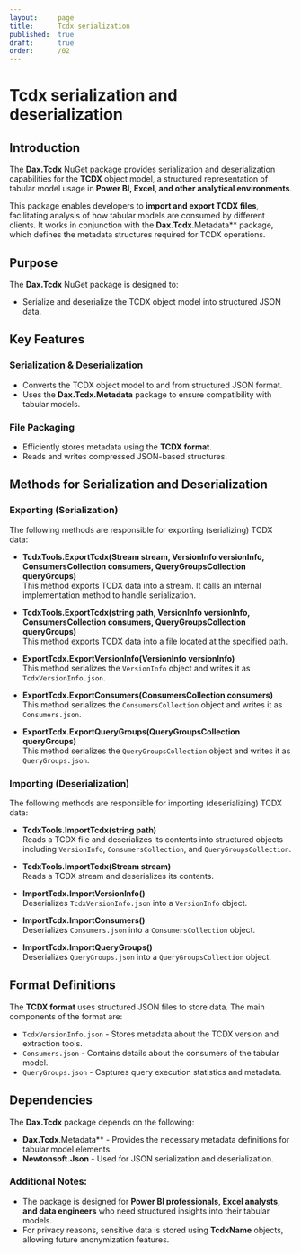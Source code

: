 ```yaml
---
layout:     page
title:      Tcdx serialization
published:  true
draft:      true
order:      /02
---
```


# Tcdx serialization and deserialization

## Introduction

The **Dax.Tcdx** NuGet package provides serialization and deserialization capabilities for the **TCDX** object model, a structured representation of tabular model usage in **Power BI, Excel, and other analytical environments**. 

This package enables developers to **import and export TCDX files**, facilitating analysis of how tabular models are consumed by different clients. It works in conjunction with the **Dax.Tcdx**.Metadata** package, which defines the metadata structures required for TCDX operations.

## Purpose

The **Dax.Tcdx** NuGet package is designed to:
- Serialize and deserialize the TCDX object model into structured JSON data.

## Key Features

### Serialization & Deserialization
- Converts the TCDX object model to and from structured JSON format.
- Uses the **Dax.Tcdx.Metadata** package to ensure compatibility with tabular models.

### File Packaging
- Efficiently stores metadata using the **TCDX format**.
- Reads and writes compressed JSON-based structures.

## Methods for Serialization and Deserialization

### Exporting (Serialization)

The following methods are responsible for exporting (serializing) TCDX data:

- **TcdxTools.ExportTcdx(Stream stream, VersionInfo versionInfo, ConsumersCollection consumers, QueryGroupsCollection queryGroups)**  
  This method exports TCDX data into a stream. It calls an internal implementation method to handle serialization.

- **TcdxTools.ExportTcdx(string path, VersionInfo versionInfo, ConsumersCollection consumers, QueryGroupsCollection queryGroups)**  
  This method exports TCDX data into a file located at the specified path.

- **ExportTcdx.ExportVersionInfo(VersionInfo versionInfo)**  
  This method serializes the `VersionInfo` object and writes it as `TcdxVersionInfo.json`.

- **ExportTcdx.ExportConsumers(ConsumersCollection consumers)**  
  This method serializes the `ConsumersCollection` object and writes it as `Consumers.json`.

- **ExportTcdx.ExportQueryGroups(QueryGroupsCollection queryGroups)**  
  This method serializes the `QueryGroupsCollection` object and writes it as `QueryGroups.json`.

### Importing (Deserialization)

The following methods are responsible for importing (deserializing) TCDX data:

- **TcdxTools.ImportTcdx(string path)**  
  Reads a TCDX file and deserializes its contents into structured objects including `VersionInfo`, `ConsumersCollection`, and `QueryGroupsCollection`.

- **TcdxTools.ImportTcdx(Stream stream)**  
  Reads a TCDX stream and deserializes its contents.

- **ImportTcdx.ImportVersionInfo()**  
  Deserializes `TcdxVersionInfo.json` into a `VersionInfo` object.

- **ImportTcdx.ImportConsumers()**  
  Deserializes `Consumers.json` into a `ConsumersCollection` object.

- **ImportTcdx.ImportQueryGroups()**  
  Deserializes `QueryGroups.json` into a `QueryGroupsCollection` object.

## Format Definitions

The **TCDX format** uses structured JSON files to store data. The main components of the format are:

- `TcdxVersionInfo.json` - Stores metadata about the TCDX version and extraction tools.
- `Consumers.json` - Contains details about the consumers of the tabular model.
- `QueryGroups.json` - Captures query execution statistics and metadata.

## Dependencies

The **Dax.Tcdx** package depends on the following:
- **Dax.Tcdx**.Metadata** - Provides the necessary metadata definitions for tabular model elements.
- **Newtonsoft.Json** - Used for JSON serialization and deserialization.

### Additional Notes:
- The package is designed for **Power BI professionals, Excel analysts, and data engineers** who need structured insights into their tabular models.
- For privacy reasons, sensitive data is stored using **TcdxName** objects, allowing future anonymization features.